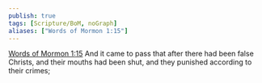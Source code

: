 ```yaml
---
publish: true
tags: [Scripture/BoM, noGraph]
aliases: ["Words of Mormon 1:15"]
---
```

[Words of Mormon 1:15](https://churchofjesuschrist.org/study/scriptures/bofm/w-of-m/1?lang=eng&id=p15#p15) And it came to pass that after there had been false Christs, and their mouths had been shut, and they punished according to their crimes;
